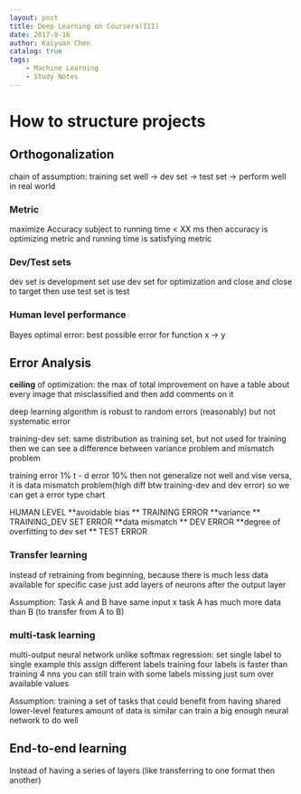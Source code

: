 ```yaml
---
layout: post
title: Deep Learning on Coursera(III)
date: 2017-9-16
author: Kaiyuan Chen
catalog: true
tags:
    - Machine Learning
    - Study Notes
---
```


# How to structure projects 
## Orthogonalization 
chain of assumption: training set well -> dev set -> test set -> perform well in real world 

### Metric
maximize Accuracy 
subject to running time < XX ms
then accuracy is optimizing metric and running time is satisfying metric 

### Dev/Test sets
dev set is development set 
use dev set for optimization and close and close to target
then use test set is test 

### Human level performance 
Bayes optimal error: best possible error for function x -> y 

## Error Analysis 
**ceiling** of optimization: the max of total improvement on 
have a table about every image that misclassified and then add comments on it 

deep learning algorithm is robust to random errors (reasonably) but not systematic error

training-dev set: same distribution as training set, but not used for training 
then we can see a difference between variance problem and mismatch problem 

training error 1%
t - d error    10% then not generalize not well 
and vise versa, it is data mismatch problem(high diff btw training-dev and dev error)
so we can get a error type chart

HUMAN LEVEL
**avoidable bias **
TRAINING ERROR 
**variance **
TRAINING_DEV SET ERROR 
**data mismatch **
DEV ERROR 
**degree of overfitting to dev set **
TEST ERROR 

### Transfer learning 
instead of retraining from beginning, 
because there is much less data available for specific case
just add layers of neurons after the output layer 

Assumption: 
Task A and B have same input x 
task A has much more data than B (to transfer from A to B)

### multi-task learning 
multi-output neural network 
unlike softmax regression: set single label to single example
this assign different labels 
training four labels is faster than training 4 nns 
you can still train with some labels missing 
    just sum over available values 

Assumption: 
    training a set of tasks that could benefit from having shared lower-level features 
    amount of data is similar 
    can train a big enough neural network to do well 

## End-to-end learning 
Instead of having a series of layers (like transferring to one format then another)